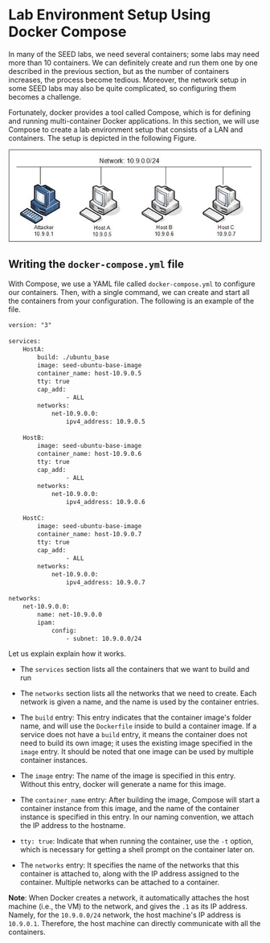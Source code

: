 # Lab Environment Setup Using Docker Compose

In many of the SEED labs, we need several containers;
some labs may need more than 10 containers.
We can definitely create and run them one by one described
in the previous section, but as the number of containers
increases, the process become tedious.
Moreover, the network setup in some SEED labs
may also be quite complicated, so configuring them
becomes a challenge.


Fortunately, docker provides a tool called Compose, which
is for defining and running multi-container Docker applications.
In this section, we will use Compose to
create a lab environment setup that consists of a LAN
and containers. The setup is depicted in the following
Figure.

![one LAN diagram](./Figs/OneLan.jpg)


## Writing the ```docker-compose.yml``` file

With Compose, we use a YAML file called `docker-compose.yml`
to configure our containers. Then, with a single command,
we can create and start all the containers from your configuration.
The following is an example of the file.

```
version: "3"

services:
    HostA:
        build: ./ubuntu_base
        image: seed-ubuntu-base-image
        container_name: host-10.9.0.5
        tty: true
        cap_add:
                - ALL
        networks:
            net-10.9.0.0:
                ipv4_address: 10.9.0.5

    HostB:
        image: seed-ubuntu-base-image
        container_name: host-10.9.0.6
        tty: true
        cap_add:
                - ALL
        networks:
            net-10.9.0.0:
                ipv4_address: 10.9.0.6

    HostC:
        image: seed-ubuntu-base-image
        container_name: host-10.9.0.7
        tty: true
        cap_add:
                - ALL
        networks:
            net-10.9.0.0:
                ipv4_address: 10.9.0.7

networks:
    net-10.9.0.0:
        name: net-10.9.0.0
        ipam:
            config:
                - subnet: 10.9.0.0/24

```

Let us explain explain how it works.

- The `services` section lists all the
containers that we want to build and run 

- The `networks` section lists
all the networks that we need to create.
Each network is given a name, and the name
is used by the container entries.

- The `build` entry: This entry indicates that the container
image's folder name, and will use the `Dockerfile` inside to build
a container image. If a service does not have a `build` entry, 
it means the container does not need to build its own
image; it uses the existing image specified in the `image` entry.
It should be noted that one image can be used by multiple container instances.

- The `image` entry: The name of the image is specified in this entry. 
Without this entry, docker will generate a name for this image.

- The `container_name` entry: After building the image, Compose will start a container instance from this image,
and the name of the container instance is specified in this entry. 
In our naming convention,
we attach the IP address to the hostname.

- `tty: true`: Indicate that when running the container, use the
`-t` option, which is necessary for getting a shell prompt
on the container later on.

- The `networks` entry: It specifies the name of the networks that 
this container is attached to,
along with the IP address assigned to the container.
Multiple networks can be attached to a container.

**Note**: When Docker creates a network, it automatically
attaches the host machine (i.e., the VM) to the network, and gives
the `.1` as its IP address. Namely, for the
`10.9.0.0/24` network, the host machine's IP address is
`10.9.0.1`. Therefore, the host machine can directly
communicate with all the containers.



